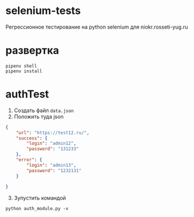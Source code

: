 # selenium-tests
Регрессионное тестирование на python selenium для niokr.rosseti-yug.ru

# развертка 
```
pipenv shell
pipenv install
```

# authTest
1. Создать файл ```data.json```
2. Положить туда json 
```json
{
    "url": "https://test12.ru/",
    "success": {
        "login": "admin12",
        "password": "131233"
    },
    "error": {
        "login": "admin13",
        "password": "1232131"
    }
    
}
```
3. Зупустить командой 
```
python auth_module.py -v
```


